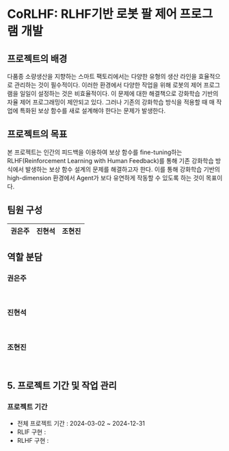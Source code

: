 # CoRLHF: RLHF기반 로봇 팔 제어 프로그램 개발

## 프로젝트의 배경
 다품종 소량생산을 지향하는 스마트 팩토리에서는 다양한 유형의 생산 라인을 효율적으로 관리하는 것이 필수적이다. 이러한 환경에서 다양한 작업을 위해 로봇의 제어 프로그램을 일일이 설정하는 것은 비효율적이다. 이 문제에 대한 해결책으로 강화학습 기반의 자율 제어 프로그래밍이 제안되고 있다. 그러나 기존의 강화학습 방식을 적용할 때 매 작업에 특화된 보상 함수를 새로 설계해야 한다는 문제가 발생한다.

## 프로젝트의 목표
 본 프로젝트는 인간의 피드백을 이용하여 보상 함수를 fine-tuning하는 RLHF(Reinforcement Learning with Human Feedback)를 통해 기존 강화학습 방식에서 발생하는 보상 함수 설계의 문제를 해결하고자 한다. 이를 통해 강화학습 기반의 high-dimension 환경에서 Agent가 보다 유연하게 작동할 수 있도록 하는 것이 목표이다.

## 팀원 구성
| **권은주** | **진현석** | **조현진** |
| :------: |  :------: | :------: |
</div>

## 역할 분담

### 권은주

<br>
    
### 진현석

<br>

### 조현진

<br>

## 5. 프로젝트 기간 및 작업 관리

### 프로젝트 기간

- 전체 프로젝트 기간 : 2024-03-02 ~ 2024-12-31
- RLIF 구현 : 
- RLHF 구현 : 

<br>
